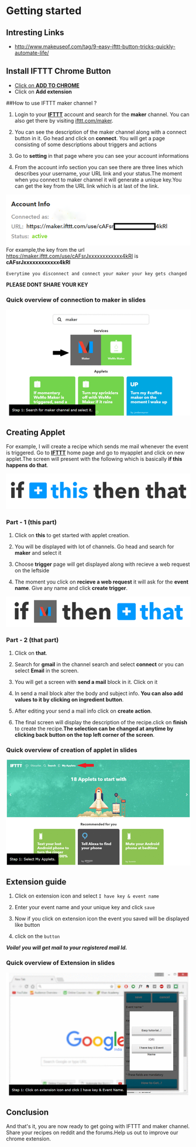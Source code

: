 # Getting started

## Intresting Links
* http://www.makeuseof.com/tag/9-easy-ifttt-button-tricks-quickly-automate-life/

## Install IFTTT Chrome Button
* [Click on **ADD TO CHROME**](https://chrome.google.com/webstore/detail/ifttt-chrome-button-unoff/komgjgehifckemhnghbjkecolfamhhpb)
* Click on **Add extension**

##How to use IFTTT maker channel ?
1. Login to your [**IFTTT**](https://ifttt.com/discover) account and search for the **maker** channel. You can also get there by visiting [ifttt.com/maker](https://ifttt.com/maker).

2. You can see the description of the maker channel along with a connect button in it. Go head and click on **connect**. You will get a page consisting of some descriptions about triggers and actions

3. Go to **setting** in that page where you can see your account informations

4. From the account info section you can see there are three lines which describes your username, your URL link and your status.The moment when you connect to maker channel it will generate a unique key.You can get the key from the URL link which is at last of the link.

![Account info image](account.png)
For example,the key from the url https://maker.ifttt.com/use/cAFsrJxxxxxxxxxxxx4kRI is **cAFsrJxxxxxxxxxxxx4kRI**

    Everytime you disconnect and connect your maker your key gets changed

**PLEASE DONT SHARE YOUR KEY**

### Quick overview of connection to maker in slides
![slide1](slide1.gif)

## Creating Applet
For example, I will create a recipe which sends me mail whenever the event is triggered.
Go to [**IFTTT**](https://ifttt.com/discover) home page and go to myapplet and click on new applet.The screen will present with the following which is basically **if this happens do that**.

![ifttt image](ifttt.png)
### Part - 1 (this part)

1. Click on **this** to get started with applet creation.

2. You will be displayed with lot of channels. Go head and search for **maker** and select it

3. Choose **trigger** page will get displayed along with recieve a web request on the leftside

4. The moment you click on **recieve a web request** it will ask for the **event name**. Give any name and click **create trigger**.

![ifttt image 2](ifttt2.png)
### Part - 2 (that part)

1. Click on **that**.

2. Search for **gmail** in the channel search and select **connect** or you can select **Email** in the screen.

3. You will get a screen with **send a mail** block in it. Click on it

4. In send a mail block alter the body and subject info. **You can also add values to it by clicking on ingredient button**.

5. After editing your send a mail info click on **create action**.

6. The final screen will display the description of the recipe.click on **finish** to create the recipe.**The selection can be changed at anytime by clicking back button on the top left corner of the screen**.

### Quick overview of creation of applet in slides
![Applet Overview](slide2.gif)
## Extension guide
1. Click on extension icon and select `I have key & event name`

2. Enter your event name and your unique key and click `save`

3. Now if you click on extension icon the event you saved will be displayed like button

4. click on the `button`

***Voila! you will get mail to your registered mail Id.***
### Quick overview of Extension in slides
![Extension Overview](slide3.gif)

## Conclusion
And that's it, you are now ready to get going with IFTTT and maker channel. Share your recipes on reddit and the forums.Help us out to improve our chrome extension.
